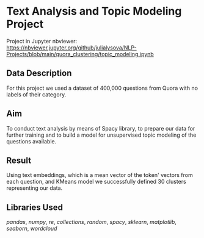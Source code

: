 # Text Analysis and Topic Modeling Project
Project in Jupyter nbviewer: https://nbviewer.jupyter.org/github/julialysova/NLP-Projects/blob/main/quora_clustering/topic_modeling.ipynb

## Data Description

For this project we used a dataset of 400,000 questions from Quora with no labels of their category.

## Aim

To conduct text analysis by means of Spacy library, to prepare our data for further training and to build a model for unsupervised topic modeling of the questions available. 

## Result

Using text embeddings, which is a mean vector of the token' vectors from each question, and KMeans model we successfully defined 30 clusters representing our data.

## Libraries Used

*pandas*, *numpy*, *re*, *collections*, *random*, *spacy*, *sklearn*, *matplotlib*, *seaborn*, *wordcloud*

